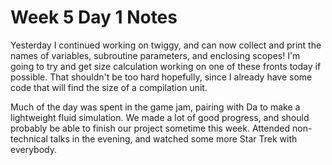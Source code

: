 # Week 5 Day 1 Notes

Yesterday I continued working on twiggy, and can now collect and print the
names of variables, subroutine parameters, and enclosing scopes! I'm going to
try and get size calculation working on one of these fronts today if possible.
That shouldn't be too hard hopefully, since I already have some code that will
find the size of a compilation unit.

Much of the day was spent in the game jam, pairing with Da to make a
lightweight fluid simulation. We made a lot of good progress, and should
probably be able to finish our project sometime this week. Attended
non-technical talks in the evening, and watched some more Star Trek with
everybody.

